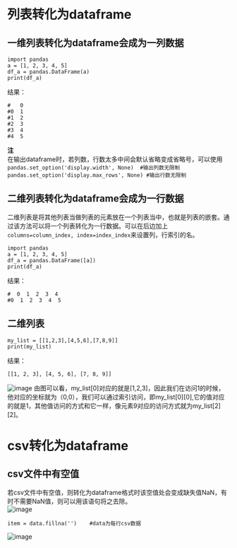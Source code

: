 # 列表转化为dataframe
## 一维列表转化为dataframe会成为一列数据
```
import pandas
a = [1, 2, 3, 4, 5]
df_a = pandas.DataFrame(a)
print(df_a)
```
结果：
```
#   0
#0  1
#1  2
#2  3
#3  4
#4  5
```
**注**  
在输出dataframe时，若列数，行数太多中间会默认省略变成省略号，可以使用   
`pandas.set_option('display.width', None)  #输出列数无限制`  
`pandas.set_option('display.max_rows', None) #输出行数无限制`   

## 二维列表转化为dataframe会成为一行数据
二维列表是将其他列表当做列表的元素放在一个列表当中，也就是列表的嵌套。通过该方法可以将一个列表转化为一行数据。可以在后边加上`columns=column_index, index=index_index`来设置列，行索引的名。
```
import pandas
a = [1, 2, 3, 4, 5]
df_a = pandas.DataFrame([a])
print(df_a)
```
结果：
```
#  0  1  2  3  4
#0  1  2  3  4  5
```

##  二维列表
```
my_list = [[1,2,3],[4,5,6],[7,8,9]]
print(my_list)
```
结果：
```
[[1, 2, 3], [4, 5, 6], [7, 8, 9]]
```
![image](https://user-images.githubusercontent.com/96570699/155255688-c45c2362-dccd-4696-9dcb-88beff8dc8a6.png)
由图可以看，my_list[0]对应的就是[1,2,3]，因此我们在访问1的时候，他对应的坐标就为（0,0），我们可以通过索引访问，即my_list[0][0],它的值对应的就是1，其他值访问的方式和它一样，像元素9对应的访问方式就为my_list[2][2]。

# csv转化为dataframe
## csv文件中有空值
若csv文件中有空值，则转化为dataframe格式时该空值处会变成缺失值NaN，有时不需要NaN值，则可以用该语句将之去除。  
![image](https://user-images.githubusercontent.com/96570699/175261178-ce174723-c4df-45d4-9492-70953bd18e92.png)  
```
item = data.fillna('')    #data为每行csv数据
```
![image](https://user-images.githubusercontent.com/96570699/175261402-352da6b2-d1d3-4c3a-bfe0-6c8e0e634b0c.png)


